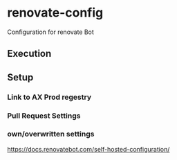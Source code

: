 # renovate-config
Configuration for renovate Bot

## Execution

## Setup

### Link to AX Prod regestry

### Pull Request Settings

### own/overwritten settings


https://docs.renovatebot.com/self-hosted-configuration/